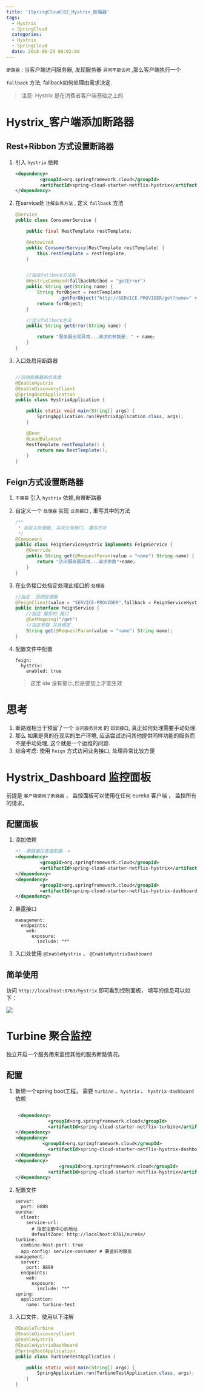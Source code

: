 ```yaml
---
title: '[SpringCloud]02_Hystrix_断路器'
tags:
  - Hystrix
  - SpringCloud
  categories:
  - Hystrix
  - SpringCloud
  date: 2018-06-29 00:02:00
---
```


`断路器`  :  当客户端访问服务器, 发现服务器 `异常不能访问` ,那么客户端执行一个

`fallback` 方法, fallback如何处理由需求决定.

> 注意:  Hystrix 是在消费者客户端基础之上的





#  Hystrix_客户端添加断路器

## Rest+Ribbon 方式设置断路器



1. 引入 `hystrix`   依赖

   ```xml
   <dependency>
   			<groupId>org.springframework.cloud</groupId>
   			<artifactId>spring-cloud-starter-netflix-hystrix</artifactId>
   </dependency>
   
   ```

   

2. 在service处 `注解业务方法` , 定义 `fallback` 方法

   ```java
   @Service
   public class ConsumerService {
   
       public final RestTemplate restTemplate;
   
       @Autowired
       public ConsumerService(RestTemplate restTemplate) {
           this.restTemplate = restTemplate;
       }
   
   
       //指定fallback方法名
       @HystrixCommand(fallbackMethod = "getError")
       public String get(String name) {
           String forObject = restTemplate
                   .getForObject("http://SERVICE-PROVIDER/get?name=" + name, String.class);
           return forObject;
       }
   
       //定义fallback方法
       public String getError(String name) {
   
           return "服务器出现异常...请求的参数是: " + name;
       }
   }
   
   ```

   

3. 入口处启用断路器

   ```java
   
   //启用断路器和仪表盘
   @EnableHystrix
   @EnableDiscoveryClient
   @SpringBootApplication
   public class HystrixApplication {
   
       public static void main(String[] args) {
           SpringApplication.run(HystrixApplication.class, args);
       }
   
       @Bean
       @LoadBalanced
       RestTemplate restTemplate() {
           return new RestTemplate();
       }
   }
   
   ```

   



## Feign方式设置断路器



1. `不需要` 引入 `hystrix` 依赖,自带断路器

2. 自定义一个 `处理器` 实现 `业务接口` , 重写其中的方法

   ```java
   /**
    * 自定义处理器, 实现业务接口, 重写方法
    */
   @Component
   public class FeignServiceHystrix implements FeignService {
       @Override
       public String get(@RequestParam(value = "name") String name) {
           return "访问服务器异常...请求参数"+name;
       }
   }
   
   ```

   

3. 在业务接口处指定处理此接口的 `处理器` 

   ```java
   //指定  回调处理器
   @FeignClient(value = "SERVICE-PROVIDER",fallback = FeignServiceHystrix.class)
   public interface FeignService {
       //指定 服务的 接口
       @GetMapping("/get")
       //指定参数 并且绑定
       String get(@RequestParam(value = "name") String name);
   }
   ```

4. 配置文件中配置

   ```
   feign:
     hystrix:
       enabled: true
   ```

   > 这里 ide 没有提示,但是要加上才能生效

# 思考

1. 断路器相当于预留了一个 `访问服务异常` 的 `回调接口`, 真正如何处理需要手动处理.
2. 那么 如果是真的在现实的生产环境, 应该尝试访问其他提供同样功能的服务而不是手动处理, 这个就是一个运维的问题.
3. 综合考虑: 使用 `Feign`  方式访问业务接口, 处理异常比较方便 





# Hystrix_Dashboard 监控面板

前提是 `客户端使用了断路器` ，  监控面板可以使用在任何 eureka 客户端 ， 监控所有的请求。

## 配置面板

1. 添加依赖

   ```xml
   <!--断路器仪表盘配置-->
   <dependency>
   			<groupId>org.springframework.cloud</groupId>
   			<artifactId>spring-cloud-starter-netflix-hystrix</artifactId>
   </dependency>
   <dependency>
   			<groupId>org.springframework.cloud</groupId>
   			<artifactId>spring-cloud-starter-netflix-hystrix-dashboard</artifactId>
   </dependency>
   ```

   

2. 暴露接口

   ```
   management:
     endpoints:
       web:
         exposure:
           include: "*"
   ```

3. 入口处使用 `@EnableHystrix` 、 `@EnableHystrixDashboard`

## 简单使用

访问 `http://localhost:8763/hystrix`  即可看到控制面板， 填写的信息可以如下：

![](/images/spring-cloud-hystrix-dashboard.png)



# Turbine 聚合监控

独立开启一个服务用来监控其他的服务断路情况。

## 配置

1. 新建一个spring boot工程， 需要 `turbine` 、`hystrix` 、 `hystrix-dashboard` 依赖

   ```xml
   
    <dependency>
               <groupId>org.springframework.cloud</groupId>
               <artifactId>spring-cloud-starter-netflix-turbine</artifactId>
   </dependency>
   <dependency>
             <groupId>org.springframework.cloud</groupId>
               <artifactId>spring-cloud-starter-netflix-hystrix-dashboard</artifactId>
   </dependency>
   <dependency>
                   <groupId>org.springframework.cloud</groupId>
               <artifactId>spring-cloud-starter-netflix-hystrix</artifactId>
   </dependency>
   ```

2. 配置文件

   ```
   server:
     port: 8888
   eureka:
     client:
       service-url:
         # 指定注册中心的地址
         defaultZone: http://localhost:8761/eureka/
   turbine:
     combine-host-port: true
     app-config: service-consumer # 要监听的服务
   management:
     server:
       port: 8889
     endpoints:
       web:
         exposure:
           include: "*"
   spring:
     application:
       name: turbine-test
   ```

   

3. 入口文件，使用以下注解

   ```java
   @EnableTurbine
   @EnableDiscoveryClient
   @EnableHystrix
   @EnableHystrixDashboard
   @SpringBootApplication
   public class TurbineTestApplication {
   
       public static void main(String[] args) {
           SpringApplication.run(TurbineTestApplication.class, args);
       }
   }
   
   ```

## 



